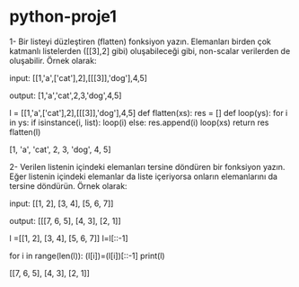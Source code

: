 # python-proje1
1- Bir listeyi düzleştiren (flatten) fonksiyon yazın. Elemanları birden çok katmanlı listelerden ([[3],2] gibi) oluşabileceği gibi, non-scalar verilerden de oluşabilir. Örnek olarak:

input: [[1,'a',['cat'],2],[[[3]],'dog'],4,5]

output: [1,'a','cat',2,3,'dog',4,5]


l = [[1,'a',['cat'],2],[[[3]],'dog'],4,5]
def flatten(xs):
    res = []
    def loop(ys):
        for i in ys:
            if isinstance(i, list):
                loop(i)
            else:
                res.append(i)
    loop(xs)
    return res
flatten(l)

[1, 'a', 'cat', 2, 3, 'dog', 4, 5]



2- Verilen listenin içindeki elemanları tersine döndüren bir fonksiyon yazın. Eğer listenin içindeki elemanlar da liste içeriyorsa onların elemanlarını da tersine döndürün. Örnek olarak:

input: [[1, 2], [3, 4], [5, 6, 7]]

output: [[[7, 6, 5], [4, 3], [2, 1]]


l =[[1, 2], [3, 4], [5, 6, 7]]
l=l[::-1]

for i in range(len(l)):
    (l[i])=(l[i])[::-1]
print(l)

[[7, 6, 5], [4, 3], [2, 1]]
